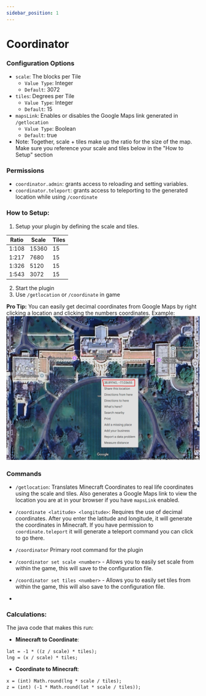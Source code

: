 ```yaml
---
sidebar_position: 1
---
```


# Coordinator

### Configuration Options
- `scale`: The blocks per Tile
  - `Value Type`: Integer
  - `Default`: 3072
- `tiles`: Degrees per Tile
    - `Value Type`: Integer
    - `Default`: 15
- `mapsLink`: Enables or disables the Google Maps link generated in `/getlocation`
    - `Value Type`: Boolean
    - `Default`: true
- Note: Together, scale + tiles make up the ratio for the size of the map. Make sure you reference your scale and tiles below in the "How to Setup" section


### Permissions
- `coordinator.admin`: grants access to reloading and setting variables.
- `coordinator.teleport`: grants access to teleporting to the generated location while using `/coordinate`

### How to Setup:
1. Setup your plugin by defining the scale and tiles.

| Ratio  | Scale | Tiles |
|--------|-------|-------|
| 1:108  | 15360 | 15    |
| 1:217  | 7680  | 15    |
| 1:326  | 5120  | 15    |
| 1:543  | 3072  | 15    |

2. Start the plugin
3. Use `/getlocation` or `/coordinate` in game

**Pro Tip:** You can easily get decimal coordinates from Google Maps by right clicking a location and clicking the numbers coordinates. Example:
![Coordinator Example](../../static/img/coordinator_example.png)

### Commands

- `/getlocation`: Translates Minecraft Coordinates to real life coordinates using the scale and tiles. Also generates a Google Maps link to view the location you are at in your browser if you have `mapsLink` enabled.

- `/coordinate <latitude> <longitude>`: Requires the use of decimal coordinates. After you enter the latitude and longitude, it will generate the coordinates in Minecraft. If you have permission to `coordinate.teleport` it will generate a teleport command you can click to go there.

- `/coordinator` Primary root command for the plugin
- `/coordinator set scale <number>` - Allows you to easily set scale from within the game, this will save to the configuration file.
- `/coordinator set tiles <number>` - Allows you to easily set tiles from within the game, this will also save to the configuration file.
- 
### Calculations:
The java code that makes this run:
- **Minecraft to Coordinate**:
```
lat = -1 * ((z / scale) * tiles);
lng = (x / scale) * tiles;
```

- **Coordinate to Minecraft**:
```
x = (int) Math.round(lng * scale / tiles);
z = (int) (-1 * Math.round(lat * scale / tiles));
```